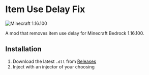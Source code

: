 # Item Use Delay Fix

![Minecraft 1.16.100](https://img.shields.io/badge/Minecraft-1.16.100-brightgreen)

A mod that removes item use delay for Minecraft Bedrock 1.16.100.

## Installation
1. Download the latest `.dll` from [Releases](https://github.com/elson08/DelayFix/releases/tag/1.0.0)
2. Inject with an injector of your choosing
